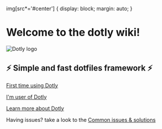 img[src*='#center'] {
    display: block;
    margin: auto;
}

# Welcome to the dotly wiki!

![Dotly logo](https://user-images.githubusercontent.com/1331435/141520189-90349bbd-3e0f-4200-8b76-f4297be11898.png#center)

## ⚡️ Simple and fast dotfiles framework ⚡️

[First time using Dotly](wiki/initial-steps)

[I'm user of Dotly](wiki/installing-using-your-existing-dotfiles)

[Learn more about Dotly](wiki/batteries-includes)

Having issues? take a look to the [Common issues & solutions](wiki/common-issues)